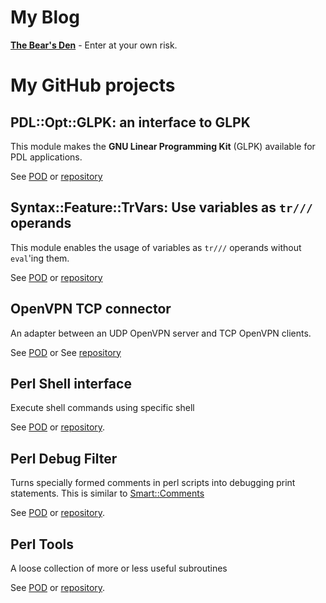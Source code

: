 # My Blog

[**The Bear's Den**](./the-bears-den) - Enter at your own risk.

# My GitHub projects

## PDL::Opt::GLPK: an interface to GLPK
This module makes the __GNU Linear Programming Kit__ (GLPK) available
for PDL applications.

See [POD](pdl-opt-glpk) or
[repository](https://github.com/jo-37/pdl-opt-glpk)

## Syntax::Feature::TrVars: Use variables as `tr///` operands
This module enables the usage of variables as `tr///` operands without `eval`'ing them.

See [POD](Syntax-Feature-TrVars) or
[repository](https://github.com/jo-37/Syntax-Feature-TrVars)

## OpenVPN TCP connector
An adapter between an UDP OpenVPN server and TCP OpenVPN clients.

See [POD](openvpn-tcp-connector) or
See [repository](https://github.com/jo-37/openvpn-tcp-connector)

## Perl Shell interface
Execute shell commands using specific shell

See [POD](shell-run) or
[repository](https://github.com/jo-37/shell-run).

## Perl Debug Filter

Turns specially formed comments in perl scripts into debugging print statements.
This is similar to [Smart::Comments](https://metacpan.org/pod/Smart::Comments)

See [POD](debug-filter-printexpr) or
[repository](https://github.com/jo-37/debug-filter-printexpr).

## Perl Tools

A loose collection of more or less useful subroutines

See [POD](Jo-Util) or [repository](https://github.com/jo-37/Jo-Util).
